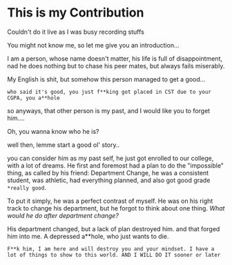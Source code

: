 # This is my Contribution

Couldn't do it live as I was busy recording stuffs

You might not know me, so let me give you an introduction...

I am a person, whose name doesn't matter, his life is full of disappointment, nad he does nothing but to chase his peer mates, but always fails miserably.

My English is shit, but somehow this person managed to get a good...

`who said it's good, you just f**king got placed in CST due to your CGPA, you a**hole`

so anyways, that other person is my past, and I would like you to forget him....

Oh, you wanna know who he is?

well then, lemme start a good ol' story..

you can consider him as my past self, he just got enrolled to our college, with  a lot of dreams. He first and foremost had a plan to do the "impossible" thing, as called by his friend: Department Change, he was a consistent student, was athletic, had everything planned, and also got good grade `*really good`.

To put it simply, he was a perfect contrast of myself. He was on his right track to change his department, but he forgot to think about one thing. _What would he do after department change?_

His department changed, but a lack of plan destroyed him. and that forged him into me. A depressed a**hole, who just wants to die.

`F**k him, I am here and will destroy you and your mindset. I have a lot of things to show to this world. AND I WILL DO IT sooner or later`
